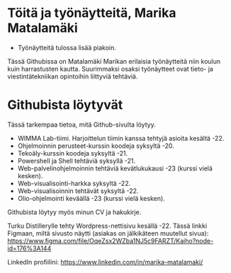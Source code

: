 # Töitä ja työnäytteitä, Marika Matalamäki
- Työnäytteitä tulossa lisää piakoin.

Tässä Githubissa on Matalamäki Marikan erilaisia työnäytteitä niin koulun kuin harrastusten kautta. Suurimmaksi osaksi työnäytteet ovat tieto- ja viestintätekniikan opintoihin liittyviä tehtäviä.

# Githubista löytyvät
Tässä tarkempaa tietoa, mitä Github-sivulta löytyy.
- WIMMA Lab-tiimi. Harjoittelun tiimin kanssa tehtyjä asioita kesältä -22.
- Ohjelmoinnin perusteet-kurssin koodeja syksyltä -20.
- Tekoäly-kurssin koodeja syksyltä -21.
- Powershell ja Shell tehtäviä syksyllä -21.
- Web-palvelinohjelmoinnin tehtäviä kevätlukukausi -23 (kurssi vielä kesken).
- Web-visualisointi-harkka syksyltä -22.
- Web-visualisoinnin tehtävät syksyltä -22.
- Olio-ohjelmointi keväällä -23 (kurssi vielä kesken).

Githubista löytyy myös minun CV ja hakukirje.


Turku Distillerylle tehty Wordpress-nettisivu kesällä -22. Tässä linkki Figmaan, miltä sivusto näytti (asiakas on jälkikäteen muutellut sivua): https://www.figma.com/file/OqeZsx2WZba1NJ5c9FARZT/Kaiho?node-id=176%3A144

LinkedIn profiilini: https://www.linkedin.com/in/marika-matalamaki/
